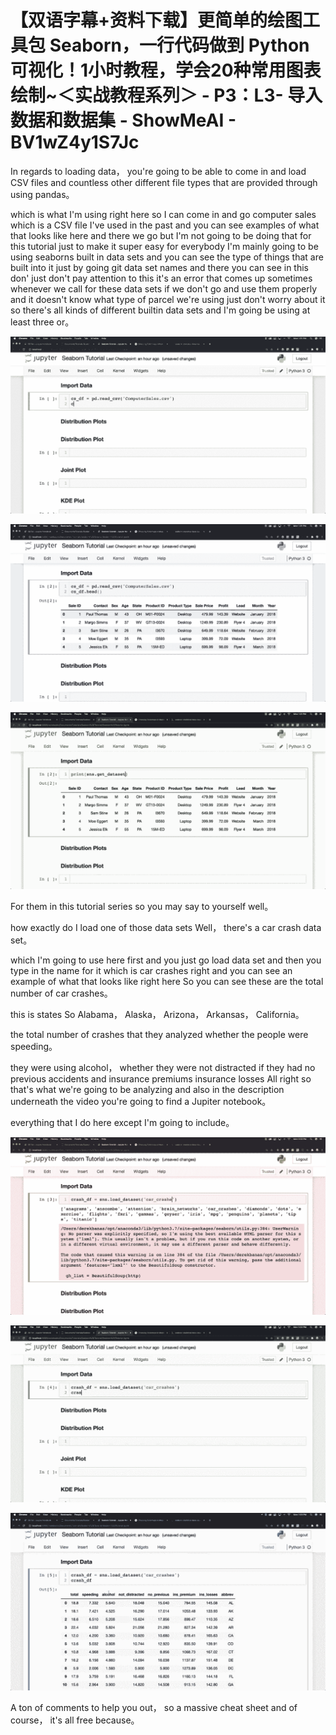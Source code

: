 # 【双语字幕+资料下载】更简单的绘图工具包 Seaborn，一行代码做到 Python 可视化！1小时教程，学会20种常用图表绘制~＜实战教程系列＞ - P3：L3- 导入数据和数据集 - ShowMeAI - BV1wZ4y1S7Jc

In regards to loading data， you're going to be able to come in and load CSV files and countless other different file types that are provided through using pandas。

 which is what I'm using right here so I can come in and go computer sales which is a CSV file I've used in the past and you can see examples of what that looks like here and there we go but I'm not going to be doing that for this tutorial just to make it super easy for everybody I'm mainly going to be using seaborns built in data sets and you can see the type of things that are built into it just by going git data set names and there you can see in this don' just don't pay attention to this it's an error that comes up sometimes whenever we call for these data sets if we don't go and use them properly and it doesn't know what type of parcel we're using just don't worry about it so there's all kinds of different builtin data sets and I'm going be using at least three or。



![](img/5bee53f2a5a6b75e28fce706ce3d0092_1.png)

![](img/5bee53f2a5a6b75e28fce706ce3d0092_2.png)

![](img/5bee53f2a5a6b75e28fce706ce3d0092_3.png)

For them in this tutorial series so you may say to yourself well。

 how exactly do I load one of those data sets Well， there's a car crash data set。

 which I'm going to use here first and you just go load data set and then you type in the name for it which is car crashes right and you can see an example of what that looks like right here So you can see these are the total number of car crashes。

 this is states So Alabama， Alaska， Arizona， Arkansas， California。

 the total number of crashes that they analyzed whether the people were speeding。

 they were using alcohol， whether they were not distracted if they had no previous accidents and insurance premiums insurance losses All right so that's what we're going to be analyzing and also in the description underneath the video you're going to find a Jupiter notebook。

 everything that I do here except I'm going to include。



![](img/5bee53f2a5a6b75e28fce706ce3d0092_5.png)

![](img/5bee53f2a5a6b75e28fce706ce3d0092_6.png)

![](img/5bee53f2a5a6b75e28fce706ce3d0092_7.png)

A ton of comments to help you out， so a massive cheat sheet and of course， it's all free because。

